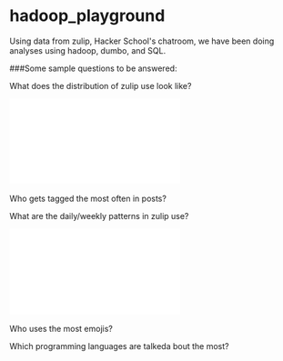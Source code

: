 hadoop_playground
=================

Using data from zulip, Hacker School's chatroom, we have been doing analyses using hadoop, dumbo, and SQL. 

###Some sample questions to be answered:

What does the distribution of zulip use look like? 

![Answer:](zuliptimeplot.pdf?raw=true)

Who gets tagged the most often in posts?

What are the daily/weekly patterns in zulip use?

![Answer:](messagenumplots.pdf?arw=true)

Who uses the most emojis?

Which programming languages are talkeda bout the most?
